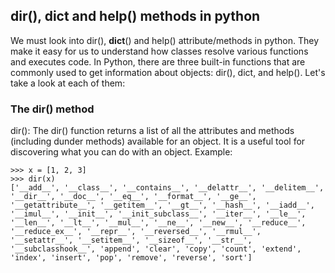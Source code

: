 ## dir(), __dict__ and help() methods in python
We must look into dir(), __dict__() and help() attribute/methods in python. 
They make it easy for us to understand how classes resolve various functions and executes code. In Python, there are three built-in functions that are commonly used to get information about objects: dir(), dict, and help(). Let's take a look at each of them:

### The dir() method
dir(): The dir() function returns a list of all the attributes and methods (including dunder methods) available for an object. It is a useful tool for discovering what you can do with an object. Example:

```
>>> x = [1, 2, 3]
>>> dir(x)
['__add__', '__class__', '__contains__', '__delattr__', '__delitem__', '__dir__', '__doc__', '__eq__', '__format__', '__ge__', '__getattribute__', '__getitem__', '__gt__', '__hash__', '__iadd__', '__imul__', '__init__', '__init_subclass__', '__iter__', '__le__', '__len__', '__lt__', '__mul__', '__ne__', '__new__', '__reduce__', '__reduce_ex__', '__repr__', '__reversed__', '__rmul__', '__setattr__', '__setitem__', '__sizeof__', '__str__', '__subclasshook__', 'append', 'clear', 'copy', 'count', 'extend', 'index', 'insert', 'pop', 'remove', 'reverse', 'sort']

```
